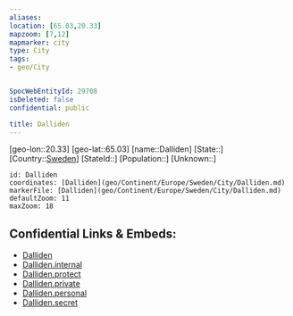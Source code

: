 ```yaml
---
aliases: 
location: [65.03,20.33]
mapzoom: [7,12] 
mapmarker: city 
type: City
tags:
- geo/City


SpocWebEntityId: 29708
isDeleted: false
confidential: public

title: Dalliden
---
```

[geo-lon::20.33]
[geo-lat::65.03]
[name::Dalliden]
[State::]
[Country::[Sweden](geo/Continent/Europe/Sweden.md)]
[StateId::]
[Population::]
[Unknown::]


```leaflet
id: Dalliden
coordinates: [Dalliden](geo/Continent/Europe/Sweden/City/Dalliden.md)
markerFile: [Dalliden](geo/Continent/Europe/Sweden/City/Dalliden.md)
defaultZoom: 11 
maxZoom: 18
```


## Confidential Links & Embeds: 
- [Dalliden](../../../../../../_public/geo/Continent/Europe/Sweden/City/Dalliden.md) 
- [Dalliden.internal](../../../../../../_internal/geo/Continent/Europe/Sweden/City/Dalliden.internal.md) 
- [Dalliden.protect](../../../../../../_protect/geo/Continent/Europe/Sweden/City/Dalliden.protect.md) 
- [Dalliden.private](../../../../../../_private/geo/Continent/Europe/Sweden/City/Dalliden.private.md) 
- [Dalliden.personal](../../../../../../_personal/geo/Continent/Europe/Sweden/City/Dalliden.personal.md) 
- [Dalliden.secret](../../../../../../_secret/geo/Continent/Europe/Sweden/City/Dalliden.secret.md) 
